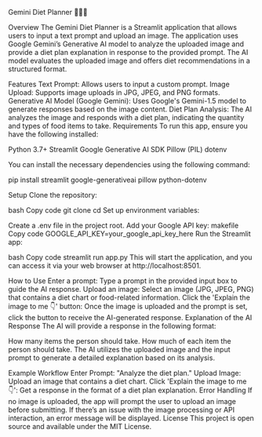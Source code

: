 Gemini Diet Planner 🍎🥦🥛

Overview
The Gemini Diet Planner is a Streamlit application that allows users to input a text prompt and upload an image. The application uses Google Gemini’s Generative AI model to analyze the uploaded image and provide a diet plan explanation in response to the provided prompt. The AI model evaluates the uploaded image and offers diet recommendations in a structured format.

Features
Text Prompt: Allows users to input a custom prompt.
Image Upload: Supports image uploads in JPG, JPEG, and PNG formats.
Generative AI Model (Google Gemini): Uses Google's Gemini-1.5 model to generate responses based on the image content.
Diet Plan Analysis: The AI analyzes the image and responds with a diet plan, indicating the quantity and types of food items to take.
Requirements
To run this app, ensure you have the following installed:

Python 3.7+
Streamlit
Google Generative AI SDK
Pillow (PIL)
dotenv

You can install the necessary dependencies using the following command:


pip install streamlit google-generativeai pillow python-dotenv

Setup
Clone the repository:

bash
Copy code
git clone <repository-url>
cd <repository-folder>
Set up environment variables:

Create a .env file in the project root.
Add your Google API key:
makefile
Copy code
GOOGLE_API_KEY=your_google_api_key_here
Run the Streamlit app:

bash
Copy code
streamlit run app.py
This will start the application, and you can access it via your web browser at http://localhost:8501.

How to Use
Enter a prompt: Type a prompt in the provided input box to guide the AI response.
Upload an image: Select an image (JPG, JPEG, PNG) that contains a diet chart or food-related information.
Click the 'Explain the image to me 👇' button: Once the image is uploaded and the prompt is set, click the button to receive the AI-generated response.
Explanation of the AI Response
The AI will provide a response in the following format:

How many items the person should take.
How much of each item the person should take.
The AI utilizes the uploaded image and the input prompt to generate a detailed explanation based on its analysis.

Example Workflow
Enter Prompt: "Analyze the diet plan."
Upload Image: Upload an image that contains a diet chart.
Click 'Explain the image to me 👇': Get a response in the format of a diet plan explanation.
Error Handling
If no image is uploaded, the app will prompt the user to upload an image before submitting.
If there’s an issue with the image processing or API interaction, an error message will be displayed.
License
This project is open source and available under the MIT License.
